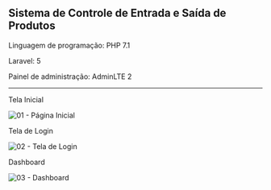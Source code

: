 <h2>Sistema de Controle de Entrada e Saída de Produtos</h2>

<p>Linguagem de programação: PHP 7.1</p>
<p>Laravel: 5</p>
<p>Painel de administração: AdminLTE 2</p>

<hr/>

Tela Inicial

![01 - Página Inicial](https://user-images.githubusercontent.com/46008964/224045952-12ed3040-1672-450a-bb5d-2d7f05a46109.png)

Tela de Login

![02 - Tela de Login](https://user-images.githubusercontent.com/46008964/224046047-8f2e2a8c-e78e-4cd6-ba68-70e8032d3538.png)

Dashboard

![03 - Dashboard](https://user-images.githubusercontent.com/46008964/224046134-40df64dc-e679-46da-81fc-db245106e7b8.png)
